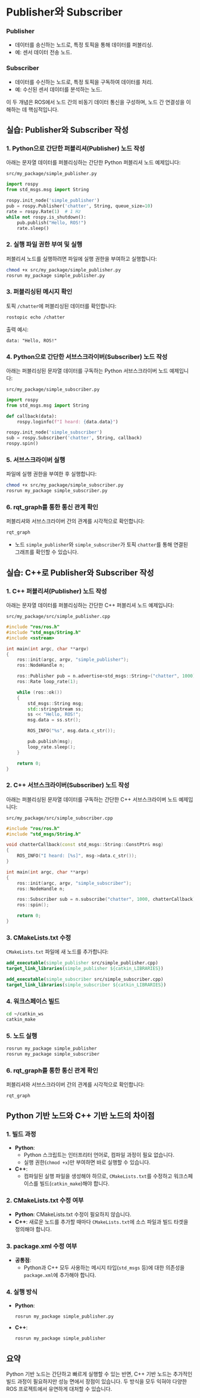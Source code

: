 # Publisher와 Subscriber

### **Publisher**

* 데이터를 송신하는 노드로, 특정 토픽을 통해 데이터를 퍼블리싱.
* 예: 센서 데이터 전송 노드.

### **Subscriber**

* 데이터를 수신하는 노드로, 특정 토픽을 구독하여 데이터를 처리.
* 예: 수신된 센서 데이터를 분석하는 노드.

이 두 개념은 ROS에서 노드 간의 비동기 데이터 통신을 구성하며, 노드 간 연결성을 이해하는 데 핵심적입니다.

## 실습: Publisher와 Subscriber 작성

### 1. Python으로 간단한 퍼블리셔(Publisher) 노드 작성

아래는 문자열 데이터를 퍼블리싱하는 간단한 Python 퍼블리셔 노드 예제입니다:

`src/my_package/simple_publisher.py`
```python
import rospy
from std_msgs.msg import String

rospy.init_node('simple_publisher')
pub = rospy.Publisher('chatter', String, queue_size=10)
rate = rospy.Rate(1)  # 1 Hz
while not rospy.is_shutdown():
    pub.publish("Hello, ROS!")
    rate.sleep()
```

### 2. 실행 파일 권한 부여 및 실행

퍼블리셔 노드를 실행하려면 파일에 실행 권한을 부여하고 실행합니다:

```bash
chmod +x src/my_package/simple_publisher.py
rosrun my_package simple_publisher.py
```

### 3. 퍼블리싱된 메시지 확인

토픽 `/chatter`에 퍼블리싱된 데이터를 확인합니다:

```bash
rostopic echo /chatter
```

출력 예시:

```text
data: "Hello, ROS!"
```

### 4. Python으로 간단한 서브스크라이버(Subscriber) 노드 작성

아래는 퍼블리싱된 문자열 데이터를 구독하는 Python 서브스크라이버 노드 예제입니다:

`src/my_package/simple_subscriber.py`
```python
import rospy
from std_msgs.msg import String

def callback(data):
    rospy.loginfo(f"I heard: {data.data}")

rospy.init_node('simple_subscriber')
sub = rospy.Subscriber('chatter', String, callback)
rospy.spin()
```

### 5. 서브스크라이버 실행

파일에 실행 권한을 부여한 후 실행합니다:

```bash
chmod +x src/my_package/simple_subscriber.py
rosrun my_package simple_subscriber.py
```

### 6. rqt\_graph를 통한 통신 관계 확인

퍼블리셔와 서브스크라이버 간의 관계를 시각적으로 확인합니다:

```bash
rqt_graph
```

* 노드 `simple_publisher`와 `simple_subscriber`가 토픽 `chatter`를 통해 연결된 그래프를 확인할 수 있습니다.

## 실습: C++로 Publisher와 Subscriber 작성

### 1. C++ 퍼블리셔(Publisher) 노드 작성

아래는 문자열 데이터를 퍼블리싱하는 간단한 C++ 퍼블리셔 노드 예제입니다:

`src/my_package/src/simple_publisher.cpp`
```cpp
#include "ros/ros.h"
#include "std_msgs/String.h"
#include <sstream>

int main(int argc, char **argv)
{
    ros::init(argc, argv, "simple_publisher");
    ros::NodeHandle n;

    ros::Publisher pub = n.advertise<std_msgs::String>("chatter", 1000);
    ros::Rate loop_rate(1);

    while (ros::ok())
    {
        std_msgs::String msg;
        std::stringstream ss;
        ss << "Hello, ROS!";
        msg.data = ss.str();

        ROS_INFO("%s", msg.data.c_str());

        pub.publish(msg);
        loop_rate.sleep();
    }

    return 0;
}
```

### 2. C++ 서브스크라이버(Subscriber) 노드 작성

아래는 퍼블리싱된 문자열 데이터를 구독하는 간단한 C++ 서브스크라이버 노드 예제입니다:

`src/my_package/src/simple_subscriber.cpp`
```cpp
#include "ros/ros.h"
#include "std_msgs/String.h"

void chatterCallback(const std_msgs::String::ConstPtr& msg)
{
    ROS_INFO("I heard: [%s]", msg->data.c_str());
}

int main(int argc, char **argv)
{
    ros::init(argc, argv, "simple_subscriber");
    ros::NodeHandle n;

    ros::Subscriber sub = n.subscribe("chatter", 1000, chatterCallback);
    ros::spin();

    return 0;
}
```

### 3. CMakeLists.txt 수정

`CMakeLists.txt` 파일에 새 노드를 추가합니다:

```cmake
add_executable(simple_publisher src/simple_publisher.cpp)
target_link_libraries(simple_publisher ${catkin_LIBRARIES})

add_executable(simple_subscriber src/simple_subscriber.cpp)
target_link_libraries(simple_subscriber ${catkin_LIBRARIES})
```

### 4. 워크스페이스 빌드

```bash
cd ~/catkin_ws
catkin_make
```

### 5. 노드 실행

```bash
rosrun my_package simple_publisher
rosrun my_package simple_subscriber
```

### 6. rqt\_graph를 통한 통신 관계 확인

퍼블리셔와 서브스크라이버 간의 관계를 시각적으로 확인합니다:

```bash
rqt_graph
```

## Python 기반 노드와 C++ 기반 노드의 차이점

### 1. **빌드 과정**

* **Python**:
  * Python 스크립트는 인터프리터 언어로, 컴파일 과정이 필요 없습니다.
  * 실행 권한(`chmod +x`)만 부여하면 바로 실행할 수 있습니다.
* **C++**:
  * 컴파일된 실행 파일을 생성해야 하므로, `CMakeLists.txt`를 수정하고 워크스페이스를 빌드(`catkin_make`)해야 합니다.

### 2. **CMakeLists.txt 수정 여부**

* **Python**: CMakeLists.txt 수정이 필요하지 않습니다.
* **C++**: 새로운 노드를 추가할 때마다 `CMakeLists.txt`에 소스 파일과 빌드 타겟을 정의해야 합니다.

### 3. **package.xml 수정 여부**

* **공통점**:
  * Python과 C++ 모두 사용하는 메시지 타입(`std_msgs` 등)에 대한 의존성을 `package.xml`에 추가해야 합니다.

### 4. **실행 방식**

*   **Python**:

    ```bash
    rosrun my_package simple_publisher.py
    ```
*   **C++**:

    ```bash
    rosrun my_package simple_publisher
    ```

## 요약

Python 기반 노드는 간단하고 빠르게 실행할 수 있는 반면, C++ 기반 노드는 추가적인 빌드 과정이 필요하지만 성능 면에서 장점이 있습니다. 두 방식을 모두 익혀야 다양한 ROS 프로젝트에서 유연하게 대처할 수 있습니다.
